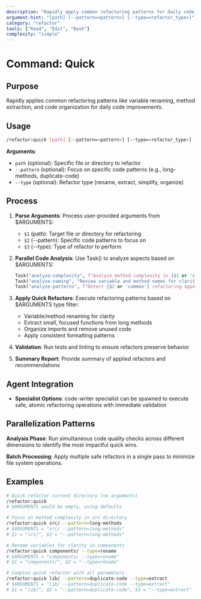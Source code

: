 ```yaml
---
description: "Rapidly apply common refactoring patterns for daily code improvements"
argument-hint: "[path] [--pattern=<pattern>] [--type=<refactor_type>]"
category: "refactor"
tools: ["Read", "Edit", "Bash"]
complexity: "simple"
---
```


# Command: Quick

## Purpose

Rapidly applies common refactoring patterns like variable renaming, method extraction, and code organization for daily code improvements.

## Usage

```bash
/refactor:quick [path] [--pattern=<pattern>] [--type=<refactor_type>]
```

**Arguments**:

- `path` (optional): Specific file or directory to refactor
- `--pattern` (optional): Focus on specific code patterns (e.g., long-methods, duplicate-code)
- `--type` (optional): Refactor type (rename, extract, simplify, organize)

## Process

1. **Parse Arguments**: Process user-provided arguments from $ARGUMENTS:
   - `$1` (path): Target file or directory for refactoring
   - `$2` (--pattern): Specific code patterns to focus on
   - `$3` (--type): Type of refactor to perform

2. **Parallel Code Analysis**: Use Task() to analyze aspects based on $ARGUMENTS:

   ```python
   Task("analyze-complexity", f"Analyze method complexity in {$1 or 'current directory'}"),
   Task("analyze-naming", "Review variable and method names for clarity improvements"),
   Task("analyze-patterns", f"Detect {$2 or 'common'} refactoring opportunities")
   ```

3. **Apply Quick Refactors**: Execute refactoring patterns based on $ARGUMENTS type filter:
   - Variable/method renaming for clarity
   - Extract small, focused functions from long methods
   - Organize imports and remove unused code
   - Apply consistent formatting patterns

4. **Validation**: Run tests and linting to ensure refactors preserve behavior

5. **Summary Report**: Provide summary of applied refactors and recommendations

## Agent Integration

- **Specialist Options**: code-writer specialist can be spawned to execute safe, atomic refactoring operations with immediate validation

## Parallelization Patterns

**Analysis Phase**: Run simultaneous code quality checks across different dimensions to identify the most impactful quick wins.

**Batch Processing**: Apply multiple safe refactors in a single pass to minimize file system operations.

## Examples

```bash
# Quick refactor current directory (no arguments)
/refactor:quick
# $ARGUMENTS would be empty, using defaults

# Focus on method complexity in src directory
/refactor:quick src/ --pattern=long-methods
# $ARGUMENTS = "src/ --pattern=long-methods"
# $1 = "src/", $2 = "--pattern=long-methods"

# Rename variables for clarity in components
/refactor:quick components/ --type=rename
# $ARGUMENTS = "components/ --type=rename"
# $1 = "components/", $2 = "--type=rename"

# Complex quick refactor with all parameters
/refactor:quick lib/ --pattern=duplicate-code --type=extract
# $ARGUMENTS = "lib/ --pattern=duplicate-code --type=extract"
# $1 = "lib/", $2 = "--pattern=duplicate-code", $3 = "--type=extract"
